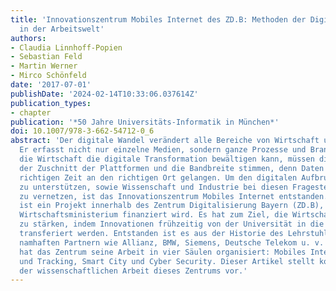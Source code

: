 ```yaml
---
title: 'Innovationszentrum Mobiles Internet des ZD.B: Methoden der Digitalisierung
  in der Arbeitswelt'
authors:
- Claudia Linnhoff-Popien
- Sebastian Feld
- Martin Werner
- Mirco Schönfeld
date: '2017-07-01'
publishDate: '2024-02-14T10:33:06.037614Z'
publication_types:
- chapter
publication: '*50 Jahre Universitäts-Informatik in München*'
doi: 10.1007/978-3-662-54712-0_6
abstract: 'Der digitale Wandel verändert alle Bereiche von Wirtschaft und Gesellschaft.
  Er erfasst nicht nur einzelne Medien, sondern ganze Prozesse und Branchen: Damit
  die Wirtschaft die digitale Transformation bewältigen kann, müssen die Netzinfrastruktur,
  der Zuschnitt der Plattformen und die Bandbreite stimmen, denn Daten müssen zur
  richtigen Zeit an den richtigen Ort gelangen. Um den digitalen Aufbruch in Bayern
  zu unterstützen, sowie Wissenschaft und Industrie bei diesen Fragestellungen besser
  zu vernetzen, ist das Innovationszentrum Mobiles Internet entstanden. Dieses Innovationszentrum
  ist ein Projekt innerhalb des Zentrum Digitalisierung Bayern (ZD.B), das vom Bayerischen
  Wirtschaftsministerium finanziert wird. Es hat zum Ziel, die Wirtschaft Bayerns
  zu stärken, indem Innovationen frühzeitig von der Universität in die Wirtschaft
  transferiert werden. Entstanden ist es aus der Historie des Lehrstuhls mit zahlreichen
  namhaften Partnern wie Allianz, BMW, Siemens, Deutsche Telekom u. v. a. m. Dabei
  hat das Zentrum seine Arbeit in vier Säulen organisiert: Mobiles Internet, Logistik
  und Tracking, Smart City und Cyber Security. Dieser Artikel stellt konkrete Ergebnisse
  der wissenschaftlichen Arbeit dieses Zentrums vor.'
---
```

